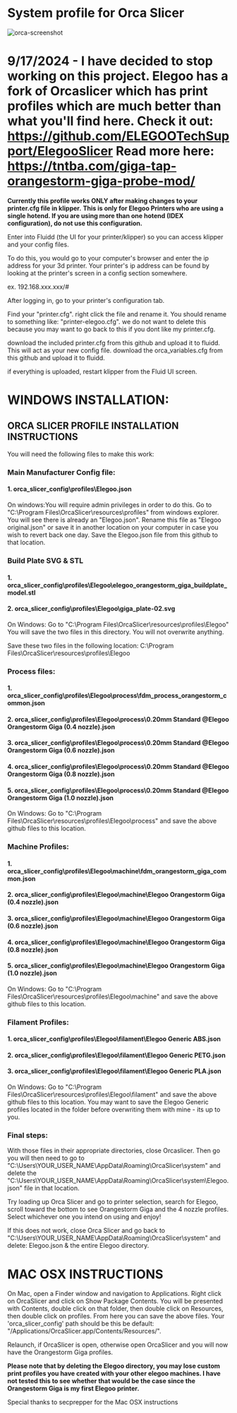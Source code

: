 # System profile for Orca Slicer
![orca-screenshot](https://github.com/user-attachments/assets/c6cfe1cd-7b1f-45fe-b8c2-be0092766612)


# 9/17/2024 - I have decided to stop working on this project. Elegoo has a fork of Orcaslicer which has print profiles which are much better than what you'll find here. Check it out: https://github.com/ELEGOOTechSupport/ElegooSlicer  Read more here: https://tntba.com/giga-tap-orangestorm-giga-probe-mod/

**Currently this profile works ONLY after making changes to your printer.cfg file in klipper.**
**This is only for Elegoo Printers who are using a single hotend. If you are using more than one hotend (IDEX configuration), do not use this configuration.** 

Enter into Fluidd (the UI for your printer/klipper) so you can access klipper and your config files. 

To do this, you would go to your computer's browser and enter the ip address for your 3d printer. Your printer's ip address can be found by looking at the printer's screen in a config section somewhere. 

ex. 192.168.xxx.xxx/#

After logging in, go to your printer's configuration tab. 

Find your "printer.cfg". right click the file and rename it. You should rename to something like: "printer-elegoo.cfg". we do not want to delete this because you may want to go back to this if you dont like my printer.cfg. 

download the included printer.cfg from this github and upload it to fluidd. This will act as your new config file. 
download the orca_variables.cfg from this github and upload it to fluidd.

if everything is uploaded, restart klipper from the Fluid UI screen. 

# WINDOWS INSTALLATION:
## ORCA SLICER PROFILE INSTALLATION INSTRUCTIONS
You will need the following files to make this work:

### Main Manufacturer Config file:
#### 1. orca_slicer_config\profiles\Elegoo.json

On windows:You will require admin privileges in order to do this.  Go to "C:\Program Files\OrcaSlicer\resources\profiles" from windows explorer. You will see there is already an "Elegoo.json". Rename this file as "Elegoo original.json" or save it in another location on your computer in case you wish to revert back one day. Save the Elegoo.json file from this github to that location. 

### Build Plate SVG & STL
#### 1. orca_slicer_config\profiles\Elegoo\elegoo_orangestorm_giga_buildplate_model.stl
#### 2. orca_slicer_config\profiles\Elegoo\giga_plate-02.svg

On Windows: Go to "C:\Program Files\OrcaSlicer\resources\profiles\Elegoo"
You will save the two files in this directory. You will not overwrite anything. 

Save these two files in the following location: 
C:\Program Files\OrcaSlicer\resources\profiles\Elegoo

### Process files:
#### 1. orca_slicer_config\profiles\Elegoo\process\fdm_process_orangestorm_common.json
#### 2. orca_slicer_config\profiles\Elegoo\process\0.20mm Standard @Elegoo Orangestorm Giga (0.4 nozzle).json
#### 3. orca_slicer_config\profiles\Elegoo\process\0.20mm Standard @Elegoo Orangestorm Giga (0.6 nozzle).json
#### 4. orca_slicer_config\profiles\Elegoo\process\0.20mm Standard @Elegoo Orangestorm Giga (0.8 nozzle).json
#### 5. orca_slicer_config\profiles\Elegoo\process\0.20mm Standard @Elegoo Orangestorm Giga (1.0 nozzle).json

On Windows: Go to "C:\Program Files\OrcaSlicer\resources\profiles\Elegoo\process" and save the above github files to this location. 

### Machine Profiles:
#### 1. orca_slicer_config\profiles\Elegoo\machine\fdm_orangestorm_giga_common.json
#### 2. orca_slicer_config\profiles\Elegoo\machine\Elegoo Orangestorm Giga (0.4 nozzle).json
#### 3. orca_slicer_config\profiles\Elegoo\machine\Elegoo Orangestorm Giga (0.6 nozzle).json
#### 4. orca_slicer_config\profiles\Elegoo\machine\Elegoo Orangestorm Giga (0.8 nozzle).json
#### 5. orca_slicer_config\profiles\Elegoo\machine\Elegoo Orangestorm Giga (1.0 nozzle).json

On Windows: Go to "C:\Program Files\OrcaSlicer\resources\profiles\Elegoo\machine" and save the above github files to this location. 

### Filament Profiles:
#### 1. orca_slicer_config\profiles\Elegoo\filament\Elegoo Generic ABS.json
#### 2. orca_slicer_config\profiles\Elegoo\filament\Elegoo Generic PETG.json
#### 3. orca_slicer_config\profiles\Elegoo\filament\Elegoo Generic PLA.json




On Windows: Go to "C:\Program Files\OrcaSlicer\resources\profiles\Elegoo\filament" and save the above github files to this location. 
You may want to save the Elegoo Generic profiles located in the folder before overwriting them with mine - its up to you. 

### Final steps:
With those files in their appropriate directories, close Orcaslicer. Then go you will then need to go to "C:\Users\YOUR_USER_NAME\AppData\Roaming\OrcaSlicer\system" and delete the "C:\Users\YOUR_USER_NAME\AppData\Roaming\OrcaSlicer\system\Elegoo.json" file in that location. 

Try loading up Orca Slicer and go to printer selection, search for Elegoo, scroll toward the bottom to see Orangestorm Giga and the 4 nozzle profiles. Select whichever one you intend on using and enjoy!

If this does not work, close Orca Slicer and go back to "C:\Users\YOUR_USER_NAME\AppData\Roaming\OrcaSlicer\system" and delete:
Elegoo.json & the entire Elegoo directory.

# MAC OSX INSTRUCTIONS

On Mac, open a Finder window and navigation to Applications. Right click on OrcaSlicer and click on Show Package Contents. You will be presented with Contents, double click on that folder, then double click on Resources, then double click on profiles. From here you can save the above files. Your 'orca_slicer_config' path should be this be default: "/Applications/OrcaSlicer.app/Contents/Resources/".

Relaunch, if OrcaSlicer is open, otherwise open OrcaSlicer and you will now have the Orangestorm Giga profiles. 

**Please note that by deleting the Elegoo directory, you may lose custom print profiles you have created with your other elegoo machines. I have not tested this to see whether that would be the case since the Orangestorm Giga is my first Elegoo printer.** 

Special thanks to secprepper for the Mac OSX instructions

